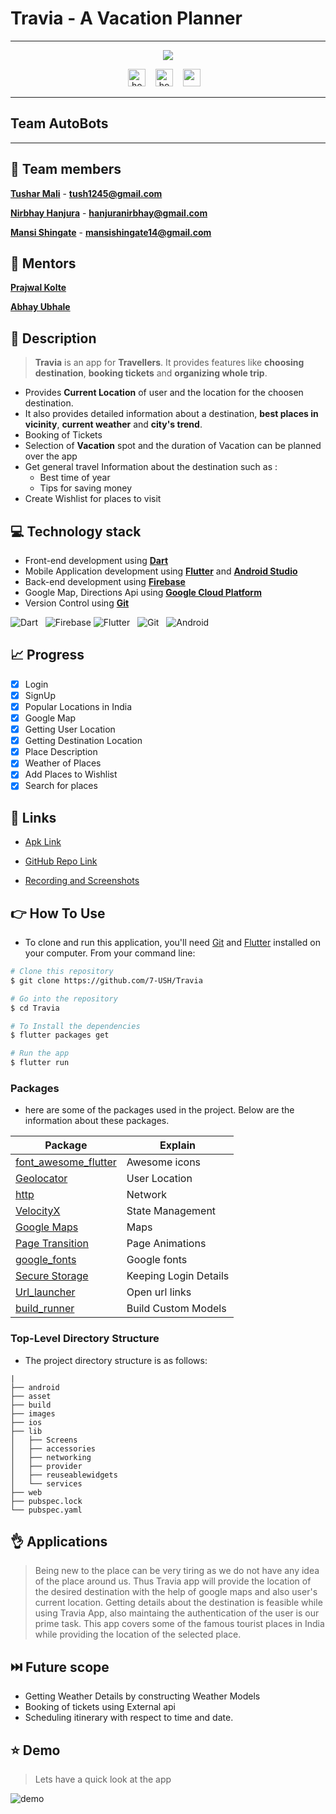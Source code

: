# Travia - A Vacation Planner

___

<p align = "center" ><img  align =" center" src="https://user-images.githubusercontent.com/82898989/146215359-6a939883-5812-424b-b45a-6bc5ac907979.gif" /></p>
<p align="center">
 <img src="https://img.shields.io/github/stars/7-USH/Travia" height = 28 title="hover text">
 &nbsp;&nbsp;
  <img src="https://img.shields.io/github/contributors-anon/7-USH/Travia" height = 28  title="hover text">
&nbsp;&nbsp;
 <img src = "https://img.shields.io/github/commit-activity/m/7-USH/Travia" height = 28 >
  &nbsp;&nbsp;
</p>

___


## **Team AutoBots**

___


## 🤖 Team members
 [**Tushar Mali**](https://github.com/7-USH) - **tush1245@gmail.com**
 
 [**Nirbhay Hanjura**](https://github.com/botnirbhay) - **hanjuranirbhay@gmail.com**
 
 [**Mansi Shingate**](https://github.com/Mansi-Shingate) - **mansishingate14@gmail.com**

## :bow: Mentors
[**Prajwal Kolte**](https://github.com/prajwalkolte8301)

[**Abhay Ubhale**](https://github.com/abby3010)
## :scroll: Description
>**Travia** is an app for **Travellers**. It provides features like **choosing destination**, **booking tickets** and **organizing whole trip**. 
- Provides **Current Location** of user and the location for the choosen destination.
- It also provides detailed information about a destination, **best places in vicinity**, **current weather** and **city's trend**. 
- Booking of Tickets 
- Selection of **Vacation** spot and the duration of Vacation
can be planned over the app
- Get general travel Information
about the destination such as :
  + Best time of year
  + Tips for saving money
- Create Wishlist for places to visit
 ## :computer: Technology stack
- Front-end development using [**Dart**](https://dart.dev/)
- Mobile Application development using [**Flutter**](https://flutter.dev/docs) and [**Android Studio**](https://developer.android.com/studio)
- Back-end development using [**Firebase**](https://firebase.google.com/)
- Google Map, Directions Api using [**Google Cloud Platform**](https://console.cloud.google.com/)
- Version Control using [**Git**](https://git-scm.com/)

![Dart](https://www.vectorlogo.zone/logos/dartlang/dartlang-icon.svg)&nbsp;&nbsp;&nbsp;![Firebase]( https://www.vectorlogo.zone/logos/firebase/firebase-icon.svg) ![Flutter](https://www.vectorlogo.zone/logos/flutterio/flutterio-icon.svg)&nbsp;&nbsp;&nbsp;![Git](https://www.vectorlogo.zone/logos/git-scm/git-scm-icon.svg)&nbsp;&nbsp;&nbsp;![Android](https://www.vectorlogo.zone/logos/android/android-icon.svg)

## 📈 Progress
- [x] Login
- [x] SignUp
- [x] Popular Locations in India
- [x] Google Map
- [x] Getting User Location
- [x] Getting Destination Location
- [x] Place Description
- [x] Weather of Places
- [x] Add Places to Wishlist
- [x] Search for places

## :link: Links

- [Apk Link](https://drive.google.com/drive/folders/15vKxSle6yG4JUS0_3LRzyBL0zClGOAma?usp=sharing)

- [GitHub Repo Link](https://github.com/7-USH/Travia)

- [Recording and Screenshots](https://drive.google.com/drive/folders/1T9RuKHsKQ6qb-46XY035h_bo6EEsGwQQ?usp=sharing)

## :point_right: How To Use

- To clone and run this application, you'll need [Git](https://git-scm.com) and [Flutter](https://flutter.dev/docs/get-started/install) installed on your computer. From your command line:
```bash
# Clone this repository
$ git clone https://github.com/7-USH/Travia

# Go into the repository
$ cd Travia

# To Install the dependencies
$ flutter packages get

# Run the app
$ flutter run
```
### Packages

- here are some of the packages used in the project. Below are the information about these packages.

Package | Explain
---|---
[font_awesome_flutter](https://pub.flutter-io.cn/packages/font_awesome_flutter) | Awesome icons
[Geolocator](https://pub.dev/documentation/geolocator/latest/) | User Location
[http](https://pub.flutter-io.cn/packages/table_calendar) | Network
[VelocityX](https://velocityx.dev/) | State Management
[Google Maps](https://pub.dev/packages/google_maps_flutter) | Maps
[Page Transition](https://pub.dev/packages/page_transition) | Page Animations
[google_fonts](https://pub.flutter-io.cn/packages/google_fonts) | Google fonts 
[Secure Storage](https://pub.dev/packages/flutter_secure_storage) | Keeping Login Details
[Url_launcher](https://pub.dev/packages/url_launcher) | Open url links
[build_runner](https://pub.flutter-io.cn/packages/build_runner) | Build Custom Models

### Top-Level Directory Structure

- The project directory structure is as follows:

```
|
├── android
├── asset
├── build
├── images
├── ios
├── lib
│   ├── Screens
│   ├── accessories
│   ├── networking
│   ├── provider
│   ├── reuseablewidgets
│   └── services
├── web
├── pubspec.lock
└── pubspec.yaml

```


## :ok_hand: Applications

>Being new to the place can be very tiring as we do not have any idea of the place around us. Thus Travia app will provide the location of the desired destination with the help of google maps and also user's current location. Getting details about the destination is feasible while using Travia App, also maintaing the authentication of the user is our prime task. This app covers some of the famous tourist places in India while providing the location of the selected place.

## :next_track_button: Future scope
 - Getting Weather Details by constructing Weather Models
 - Booking of tickets using External api
 - Scheduling itinerary with respect to time and date.

## ⭐ Demo

>Lets have a  quick look at the app

![demo](assets/demo.gif)


                                                        





